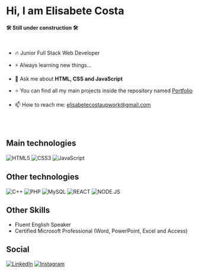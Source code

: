 <h1>Hi, I am Elisabete Costa</h1>

**🛠️ Still under construction 🛠️**

<br>

- 🔥 Junior Full Stack Web Developer

- ⚡ Always learning new things...

- 💬 Ask me about **HTML, CSS and JavaScript**

- ⭐ You can find all my main projects inside the repository named [Portfolio](link)

- 📫 How to reach me: elisabetecostaupwork@gmail.com

<br><br>

## Main technologies

<img align="center" alt="HTML5" src="https://img.shields.io/badge/HTML5-E34F26?style=for-the-badge&logo=html5&logoColor=white">
<img align="center" alt="CSS3" src="https://img.shields.io/badge/CSS3-1572B6?style=for-the-badge&logo=css3&logoColor=white">
<img align="center" alt="JavaScript" src="https://img.shields.io/badge/JavaScript-323330?style=for-the-badge&logo=javascript&logoColor=F7DF1E">
<img align="center" alt="" src="">

## Other technologies

<img align="center" alt="C++" src="https://img.shields.io/badge/C%2B%2B-00599C?style=for-the-badge&logo=c%2B%2B&logoColor=white">
<img align="center" alt="PHP" src="https://img.shields.io/badge/PHP-777BB4?style=for-the-badge&logo=php&logoColor=white">
<img align="center" alt="MySQL" src="https://img.shields.io/badge/MySQL-00000F?style=for-the-badge&logo=mysql&logoColor=white">
<img align="center" alt="REACT" src="https://img.shields.io/badge/React-20232A?style=for-the-badge&logo=react&logoColor=61DAFB">
<img align="center" alt="NODE.JS" src="https://img.shields.io/badge/Node.js-43853D?style=for-the-badge&logo=node.js&logoColor=white">
<img align="center" alt="" src="">

## Other Skills
- Fluent English Speaker
- Certified Microsoft Professional (Word, PowerPoint, Excel and Access)

## Social
[![LinkedIn](https://img.shields.io/badge/LinkedIn-0077B5?style=for-the-badge&logo=linkedin&logoColor=white)](https://www.linkedin.com/in/elisabetecosta94/)
[![Instagram](https://img.shields.io/badge/Instagram-E4405F?style=for-the-badge&logo=instagram&logoColor=white)](https://www.instagram.com/elica1994/)
